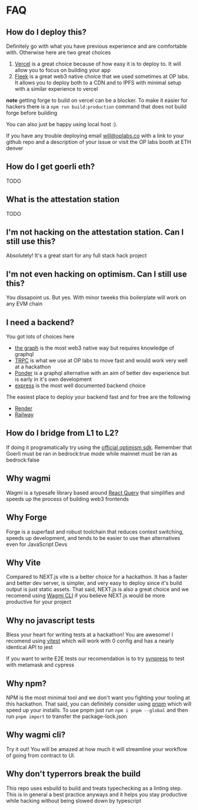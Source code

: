 # FAQ

## How do I deploy this?

Definitely go with what you have previous experience and are comfortable with. Otherwise here are two great choices

1. [Vercel](https://vercel.com/evmts) is a great choice because of how easy it is to deploy to. It will allow you to focus on building your app
2. [Fleek](https://fleek.co/) is a great web3 native choice that we used sometimes at OP labs. It allows you to deploy both to a CDN and to IPFS with minimal setup with a similar experience to vercel

**note** getting forge to build on vercel can be a blocker. To make it easier for hackers there is a `npm run build:production` command that does not build forge before building

You can also just be happy using local host :).

If you have any trouble deploying email [will@oplabs.co](will@oplabs.co) with a link to your github repo and a description of your issue or visit the OP labs booth at ETH denver

## How do I get goerli eth?

TODO

## What is the attestation station

TODO

## I'm not hacking on the attestation station. Can I still use this?

Absolutely! It's a great start for any full stack hack project

## I'm not even hacking on optimism. Can I still use this?

You dissapoint us. But yes. With minor tweeks this boilerplate will work on any EVM chain

## I need a backend?

You got lots of choices here

- [the graph](https://playwright.dev/) is the most web3 native way but requires knowledge of graphql
- [TRPC](https://trpc.io/) is what we use at OP labs to move fast and would work very well at a hackathon
- [Ponder](https://github.com/0xOlias/ponder) is a graphql alternative with an aim of better dev experience but is early in it's own development
- [express](https://expressjs.com/) is the most well documented backend choice

The easiest place to deploy your backend fast and for free are the following

- [Render](https://render.com/)
- [Railway](https://railway.app/)

## How do I bridge from L1 to L2?

If doing it programatically try using the [official optimism sdk](https://sdk.optimism.io/). Remember that Goerli must be ran in bedrock:true mode while mainnet must be ran as bedrock:false

## Why wagmi

Wagmi is a typesafe library based around [React Query](https://react-query-v3.tanstack.com/) that simplifies and speeds up the process of building web3 frontends

## Why Forge

Forge is a superfast and robust toolchain that reduces context switching, speeds up development, and tends to be easier to use than alternatives even for JavaScript Devs

## Why Vite

Compared to NEXT.js vite is a better choice for a hackathon. It has a faster and better dev server, is simpler, and very easy to deploy since it's build output is just static assets. That said, NEXT.js is also a great choice and we recomend using [Wagmi CLI](https://wagmi.sh/cli/create-wagmi) if you believe NEXT.js would be more productive for your project

## Why no javascript tests

Bless your heart for writing tests at a hackathon! You are awesome! I recomend using [vitest](https://vitest.dev/) which will work with 0 config and has a nearly identical API to jest

If you want to write E2E tests our recomendation is to try [synpress](https://github.com/Synthetixio/synpress) to test with metamask and cypress

## Why npm?

NPM is the most minimal tool and we don't want you fighting your tooling at this hackathon. That said, you can definitely consider using [pnpm](https://pnpm.io/cli/install) which will speed up your installs. To use pnpm just run `npm i pnpm --global` and then run `pnpm import` to transfer the package-lock.json

## Why wagmi cli?

Try it out! You will be amazed at how much it will streamline your workflow of going from contract to UI.

## Why don't typerrors break the build

This repo uses esbuild to build and treats typechecking as a linting step.  
This is in general a best practice anyways and it helps you stay productive while hacking without being slowed down by typescript
